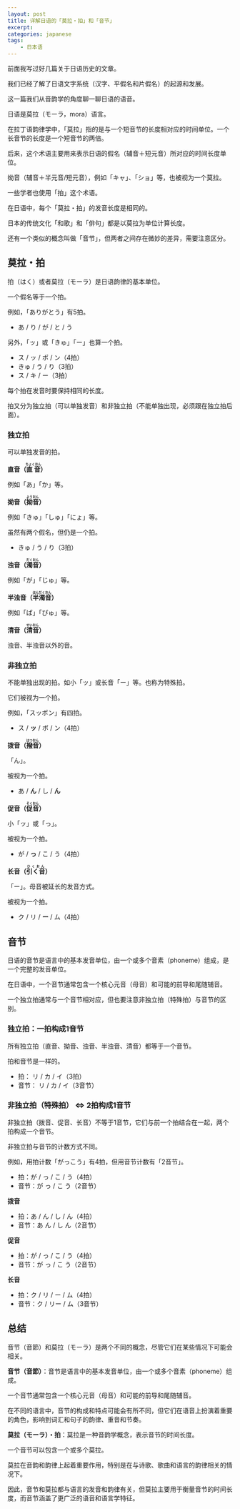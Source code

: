 ```yaml
---
layout: post
title: 详解日语的「莫拉・拍」和「音节」
excerpt: 
categories: japanese
tags:
    - 日本语
---
```


前面我写过好几篇关于日语历史的文章。

我们已经了解了日语文字系统<span class='more'>（汉字、平假名和片假名）</span>的起源和发展。

这一篇我们从音韵学的角度聊一聊日语的语音。

日语是莫拉<span class='more'>（モーラ，mora）</span>语言。

在拉丁语韵律学中，「莫拉」指的是与一个短音节的长度相对应的时间单位。一个长音节的长度是一个短音节的两倍。

后来，这个术语主要用来表示日语的假名<span class='more'>（辅音＋短元音）</span>所对应的时间长度单位。

拗音<span class='more'>（辅音＋半元音/短元音）</span>，例如「キャ」、「ショ」等，也被视为一个莫拉。

一些学者也使用「拍」这个术语。

在日语中，每个「莫拉・拍」的发音长度是相同的。

日本的传统文化「和歌」和「俳句」都是以莫拉为单位计算长度。

还有一个类似的概念叫做「音节」，但两者之间存在微妙的差异，需要注意区分。

## 莫拉・拍

拍<span class='more'>（はく）</span>或者莫拉<span class='more'>（モーラ）</span>是日语韵律的基本单位。

一个假名等于一个拍。

例如，「ありがとう」有5拍。

* あ / り / が / と / う

另外，「ッ」或「きゅ」「ー」也算一个拍。

* ス / ッ / ポ / ン（4拍）
* きゅ / う / り（3拍）
* ス / キ / ー（3拍）

每个拍在发音时要保持相同的长度。

拍又分为独立拍<span class='more'>（可以单独发音）</span>和非独立拍<span class='more'>（不能单独出现，必须跟在独立拍后面）</span>。

### 独立拍

可以单独发音的拍。

**直音<span class='more'>（<ruby>直音<rt>ちょくおん</rt></ruby>）</span>**

例如「あ」「か」等。

**拗音<span class='more'>（<ruby>拗音<rt>ようおん</rt></ruby>）</span>**

例如「きゅ」「しゅ」「にょ」等。

虽然有两个假名，但仍是一个拍。

* きゅ / う / り<span class='more'>（3拍）</span>

**浊音<span class='more'>（<ruby>濁音<rt>だくおん</rt></ruby>）</span>**

例如「が」「じゅ」等。

**半浊音<span class='more'>（<ruby>半濁音<rt>はんだくおん</rt></ruby>）</span>**

例如「ぱ」「ぴゅ」等。

**清音<span class='more'>（<ruby>清音<rt>せいおん</rt></ruby>）</span>**

浊音、半浊音以外的音。

### 非独立拍

不能单独出现的拍。如小「ッ」或长音「ー」等。也称为特殊拍。

它们被视为一个拍。

例如，「スッポン」有四拍。

* ス / **ッ** / ポ / ン（4拍）

**拨音<span class='more'>（<ruby>撥音<rt>はつおん</rt></ruby>）</span>**

「ん」。

被视为一个拍。

* あ / **ん** / し / **ん**

**促音<span class='more'>（<ruby>促音<rt>そくおん</rt></ruby>）</span>**

小「ッ」或「っ」。

被视为一个拍。

* が / **っ** / こ / う（4拍）

**长音<span class='more'>（<ruby>引く音<rt>ひくおん</rt></ruby>）</span>**

「ー」。母音被延长的发音方式。

被视为一个拍。

* ク / リ / **ー** / ム（4拍）

## 音节

日语的音节是语言中的基本发音单位，由一个或多个音素<span class='more'>（phoneme）</span>组成，是一个完整的发音单位。

在日语中，一个音节通常包含一个核心元音<span class='more'>（母音）</span>和可能的前导和尾随辅音。

一个独立拍通常与一个音节相对应，但也要注意非独立拍<span class='more'>（特殊拍）</span>与音节的区别。

### 独立拍：一拍构成1音节

所有独立拍<span class='more'>（直音、拗音、浊音、半浊音、清音）</span>都等于一个音节。

拍和音节是一样的。

* 拍： リ / カ / イ（3拍）
* 音节： リ / カ / イ（3音节）

### 非独立拍<span class='more'>（特殊拍）</span> ⇔ 2拍构成1音节

非独立拍<span class='more'>（拨音、促音、长音）</span>不等于1音节，它们与前一个拍结合在一起，两个拍构成一个音节。

非独立拍与音节的计数方式不同。

例如，用拍计数「がっこう」有4拍，但用音节计数有「2音节」。

* 拍：が / っ / こ / う（4拍）
* 音节：が っ / こ う（2音节）

**拨音**

* 拍：あ / ん / し / ん（4拍）
* 音节：あ ん / し ん（2音节）

**促音**

* 拍：が / っ / こ / う（4拍）
* 音节：が っ / こ う（2音节）

**长音**

* 拍：ク / リ / ー / ム（4拍）
* 音节：ク / リー  / ム（3音节）

## 总结

音节<span class='more'>（音節）</span>和莫拉<span class='more'>（モーラ）</span>是两个不同的概念，尽管它们在某些情况下可能会相关。

**音节<span class='more'>（音節）</span>**：音节是语言中的基本发音单位，由一个或多个音素<span class='more'>（phoneme）</span>组成。

一个音节通常包含一个核心元音<span class='more'>（母音）</span>和可能的前导和尾随辅音。

在不同的语言中，音节的构成和特点可能会有所不同，但它们在语音上扮演着重要的角色，影响到词汇和句子的韵律、重音和节奏。

**莫拉<span class='more'>（モーラ）</span>・拍**：莫拉是一种音韵学概念，表示音节的时间长度。

一个音节可以包含一个或多个莫拉。

莫拉在音韵和韵律上起着重要作用，特别是在与诗歌、歌曲和语言的韵律相关的情况下。

因此，音节和莫拉都与语言的发音和韵律有关，但莫拉主要用于衡量音节的时间长度，而音节涵盖了更广泛的语音和语言学特征。